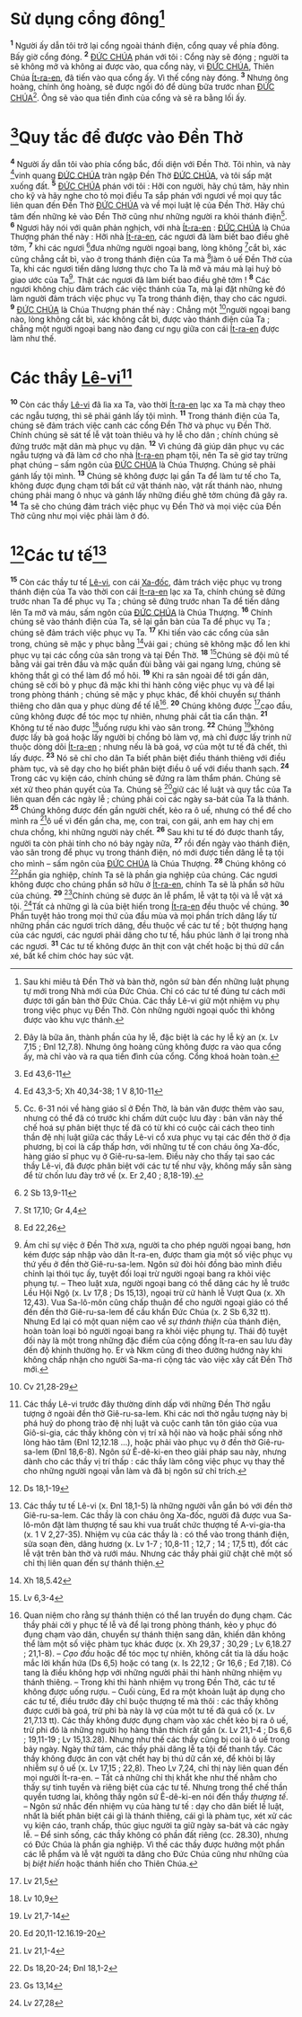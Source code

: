 # Sử dụng cổng đông[^1-6552d837-9bf5-4a9f-aa72-5becc7f85eca]
<sup><b>1</b></sup> Người ấy dẫn tôi trở lại cổng ngoài thánh điện, cổng quay về phía đông. Bấy giờ cổng đóng. <sup><b>2</b></sup> [ĐỨC CHÚA]() phán với tôi : Cổng này sẽ đóng ; người ta sẽ không mở và không ai được vào, qua cổng này, vì [ĐỨC CHÚA](), Thiên Chúa [Ít-ra-en](), đã tiến vào qua cổng ấy. Vì thế cổng này đóng. <sup><b>3</b></sup> Nhưng ông hoàng, chính ông hoàng, sẽ được ngồi đó để dùng bữa trước nhan [ĐỨC CHÚA]()[^2-6552d837-9bf5-4a9f-aa72-5becc7f85eca]. Ông sẽ vào qua tiền đình của cổng và sẽ ra bằng lối ấy.


# [^1@-6552d837-9bf5-4a9f-aa72-5becc7f85eca]Quy tắc để được vào Đền Thờ
<sup><b>4</b></sup> Người ấy dẫn tôi vào phía cổng bắc, đối diện với Đền Thờ. Tôi nhìn, và này [^2@-6552d837-9bf5-4a9f-aa72-5becc7f85eca]vinh quang [ĐỨC CHÚA]() tràn ngập Đền Thờ [ĐỨC CHÚA](), và tôi sấp mặt xuống đất. <sup><b>5</b></sup> [ĐỨC CHÚA]() phán với tôi : Hỡi con người, hãy chú tâm, hãy nhìn cho kỹ và hãy nghe cho tỏ mọi điều Ta sắp phán với ngươi về mọi quy tắc liên quan đến Đền Thờ [ĐỨC CHÚA]() và về mọi luật lệ của Đền Thờ. Hãy chú tâm đến những kẻ vào Đền Thờ cũng như những người ra khỏi thánh điện[^3-6552d837-9bf5-4a9f-aa72-5becc7f85eca]. <sup><b>6</b></sup> Ngươi hãy nói với quân phản nghịch, với nhà [Ít-ra-en]() : [ĐỨC CHÚA]() là Chúa Thượng phán thế này : Hỡi nhà [Ít-ra-en](), các ngươi đã làm biết bao điều ghê tởm, <sup><b>7</b></sup> khi các ngươi [^3@-6552d837-9bf5-4a9f-aa72-5becc7f85eca]đưa những người ngoại bang, lòng không [^4@-6552d837-9bf5-4a9f-aa72-5becc7f85eca]cắt bì, xác cũng chẳng cắt bì, vào ở trong thánh điện của Ta mà [^5@-6552d837-9bf5-4a9f-aa72-5becc7f85eca]làm ô uế Đền Thờ của Ta, khi các ngươi tiến dâng lương thực cho Ta là mỡ và máu mà lại huỷ bỏ giao ước của Ta[^4-6552d837-9bf5-4a9f-aa72-5becc7f85eca]. Thật các ngươi đã làm biết bao điều ghê tởm ! <sup><b>8</b></sup> Các ngươi không chịu đảm trách các việc thánh của Ta, mà lại đặt những kẻ đó làm người đảm trách việc phục vụ Ta trong thánh điện, thay cho các ngươi. <sup><b>9</b></sup> [ĐỨC CHÚA]() là Chúa Thượng phán thế này : Chẳng một [^6@-6552d837-9bf5-4a9f-aa72-5becc7f85eca]người ngoại bang nào, lòng không cắt bì, xác không cắt bì, được vào thánh điện của Ta ; chẳng một người ngoại bang nào đang cư ngụ giữa con cái [Ít-ra-en]() được làm như thế.


# Các thầy [Lê-vi]()[^5-6552d837-9bf5-4a9f-aa72-5becc7f85eca]
<sup><b>10</b></sup> Còn các thầy [Lê-vi]() đã lìa xa Ta, vào thời [Ít-ra-en]() lạc xa Ta mà chạy theo các ngẫu tượng, thì sẽ phải gánh lấy tội mình. <sup><b>11</b></sup> Trong thánh điện của Ta, chúng sẽ đảm trách việc canh các cổng Đền Thờ và phục vụ Đền Thờ. Chính chúng sẽ sát tế lễ vật toàn thiêu và hy lễ cho dân ; chính chúng sẽ đứng trước mặt dân mà phục vụ dân. <sup><b>12</b></sup> Vì chúng đã giúp dân phục vụ các ngẫu tượng và đã làm cớ cho nhà [Ít-ra-en]() phạm tội, nên Ta sẽ giơ tay trừng phạt chúng – sấm ngôn của [ĐỨC CHÚA]() là Chúa Thượng. Chúng sẽ phải gánh lấy tội mình. <sup><b>13</b></sup> Chúng sẽ không được lại gần Ta để làm tư tế cho Ta, không được đụng chạm tới bất cứ vật thánh nào, vật rất thánh nào, nhưng chúng phải mang ô nhục và gánh lấy những điều ghê tởm chúng đã gây ra. <sup><b>14</b></sup> Ta sẽ cho chúng đảm trách việc phục vụ Đền Thờ và mọi việc của Đền Thờ cũng như mọi việc phải làm ở đó.


# [^7@-6552d837-9bf5-4a9f-aa72-5becc7f85eca]Các tư tế[^6-6552d837-9bf5-4a9f-aa72-5becc7f85eca]
<sup><b>15</b></sup> Còn các thầy tư tế [Lê-vi](), con cái [Xa-đốc](), đảm trách việc phục vụ trong thánh điện của Ta vào thời con cái [Ít-ra-en]() lạc xa Ta, chính chúng sẽ đứng trước nhan Ta để phục vụ Ta ; chúng sẽ đứng trước nhan Ta để tiến dâng lên Ta mỡ và máu, sấm ngôn của [ĐỨC CHÚA]() là Chúa Thượng. <sup><b>16</b></sup> Chính chúng sẽ vào thánh điện của Ta, sẽ lại gần bàn của Ta để phục vụ Ta ; chúng sẽ đảm trách việc phục vụ Ta. <sup><b>17</b></sup> Khi tiến vào các cổng của sân trong, chúng sẽ mặc y phục bằng [^8@-6552d837-9bf5-4a9f-aa72-5becc7f85eca]vải gai ; chúng sẽ không mặc đồ len khi phục vụ tại các cổng của sân trong và tại Đền Thờ. <sup><b>18</b></sup> [^9@-6552d837-9bf5-4a9f-aa72-5becc7f85eca]Chúng sẽ đội mũ tế bằng vải gai trên đầu và mặc quần đùi bằng vải gai ngang lưng, chúng sẽ không thắt gì có thể làm đổ mồ hôi. <sup><b>19</b></sup> Khi ra sân ngoài để tới gần dân, chúng sẽ cởi bỏ y phục đã mặc khi thi hành công việc phục vụ và để lại trong phòng thánh ; chúng sẽ mặc y phục khác, để khỏi chuyển sự thánh thiêng cho dân qua y phục dùng để tế lễ[^7-6552d837-9bf5-4a9f-aa72-5becc7f85eca]. <sup><b>20</b></sup> Chúng không được [^10@-6552d837-9bf5-4a9f-aa72-5becc7f85eca]cạo đầu, cũng không được để tóc mọc tự nhiên, nhưng phải cắt tỉa cẩn thận. <sup><b>21</b></sup> Không tư tế nào được [^11@-6552d837-9bf5-4a9f-aa72-5becc7f85eca]uống rượu khi vào sân trong. <sup><b>22</b></sup> Chúng [^12@-6552d837-9bf5-4a9f-aa72-5becc7f85eca]không được lấy bà goá hoặc lấy người bị chồng bỏ làm vợ, mà chỉ được lấy trinh nữ thuộc dòng dõi [Ít-ra-en]() ; nhưng nếu là bà goá, vợ của một tư tế đã chết, thì lấy được. <sup><b>23</b></sup> Nó sẽ chỉ cho dân Ta biết phân biệt điều thánh thiêng với điều phàm tục, và sẽ dạy cho họ biết phân biệt điều ô uế với điều thanh sạch. <sup><b>24</b></sup> Trong các vụ kiện cáo, chính chúng sẽ đứng ra làm thẩm phán. Chúng sẽ xét xử theo phán quyết của Ta. Chúng sẽ [^13@-6552d837-9bf5-4a9f-aa72-5becc7f85eca]giữ các lề luật và quy tắc của Ta liên quan đến các ngày lễ ; chúng phải coi các ngày sa-bát của Ta là thánh. <sup><b>25</b></sup> Chúng không được đến gần người chết, kẻo ra ô uế, nhưng có thể để cho mình ra [^14@-6552d837-9bf5-4a9f-aa72-5becc7f85eca]ô uế vì đến gần cha, mẹ, con trai, con gái, anh em hay chị em chưa chồng, khi những người này chết. <sup><b>26</b></sup> Sau khi tư tế đó được thanh tẩy, người ta còn phải tính cho nó bảy ngày nữa, <sup><b>27</b></sup> rồi đến ngày vào thánh điện, vào sân trong để phục vụ trong thánh điện, nó mới được tiến dâng lễ tạ tội cho mình – sấm ngôn của [ĐỨC CHÚA]() là Chúa Thượng. <sup><b>28</b></sup> Chúng không có [^15@-6552d837-9bf5-4a9f-aa72-5becc7f85eca]phần gia nghiệp, chính Ta sẽ là phần gia nghiệp của chúng. Các ngươi không được cho chúng phần sở hữu ở [Ít-ra-en](), chính Ta sẽ là phần sở hữu của chúng. <sup><b>29</b></sup> [^16@-6552d837-9bf5-4a9f-aa72-5becc7f85eca]Chính chúng sẽ được ăn lễ phẩm, lễ vật tạ tội và lễ vật xá tội. [^17@-6552d837-9bf5-4a9f-aa72-5becc7f85eca]Tất cả những gì là của biệt hiến trong [Ít-ra-en]() đều thuộc về chúng. <sup><b>30</b></sup> Phần tuyệt hảo trong mọi thứ của đầu mùa và mọi phần trích dâng lấy từ những phần các ngươi trích dâng, đều thuộc về các tư tế ; bột thượng hạng của các ngươi, các ngươi phải dâng cho tư tế, hầu phúc lành ở lại trong nhà các ngươi. <sup><b>31</b></sup> Các tư tế không được ăn thịt con vật chết hoặc bị thú dữ cắn xé, bất kể chim chóc hay súc vật.

[^1-6552d837-9bf5-4a9f-aa72-5becc7f85eca]: Sau khi miêu tả Đền Thờ và bàn thờ, ngôn sứ bàn đến những luật phụng tự mới trong Nhà mới của Đức Chúa. Chỉ có các tư tế đúng tư cách mới được tới gần bàn thờ Đức Chúa. Các thầy Lê-vi giữ một nhiệm vụ phụ trong việc phục vụ Đền Thờ. Còn những người ngoại quốc thì không được vào khu vực thánh.
[^2-6552d837-9bf5-4a9f-aa72-5becc7f85eca]: Đây là bữa ăn, thành phần của hy lễ, đặc biệt là các hy lễ kỳ an (x. Lv 7,15 ; Đnl 12,7.8). Nhưng ông hoàng cũng không được ra vào qua cổng ấy, mà chỉ vào và ra qua tiền đình của cổng. Cổng khoá hoàn toàn.
[^3-6552d837-9bf5-4a9f-aa72-5becc7f85eca]: Cc. 6-31 nói về hàng giáo sĩ ở Đền Thờ, là bản văn được thêm vào sau, nhưng có thể đã có trước khi chấm dứt cuộc lưu đày : bản văn này thể chế hoá sự phân biệt thực tế đã có từ khi có cuộc cải cách theo tinh thần đệ nhị luật giữa các thầy Lê-vi cổ xưa phục vụ tại các đền thờ ở địa phương, bị coi là cấp thấp hơn, với những tư tế con cháu ông Xa-đốc, hàng giáo sĩ phục vụ ở Giê-ru-sa-lem. Điều này cho thấy tại sao các thầy Lê-vi, đã được phân biệt với các tư tế như vậy, không mấy sẵn sàng để từ chốn lưu đày trở về (x. Er 2,40 ; 8,18-19).
[^4-6552d837-9bf5-4a9f-aa72-5becc7f85eca]: Ám chỉ sự việc ở Đền Thờ xưa, người ta cho phép người ngoại bang, hơn kém được sáp nhập vào dân Ít-ra-en, được tham gia một số việc phục vụ thứ yếu ở đền thờ Giê-ru-sa-lem. Ngôn sứ đòi hỏi đồng bào mình điều chỉnh lại thói tục ấy, tuyệt đối loại trừ người ngoại bang ra khỏi việc phụng tự. – Theo luật xưa, người ngoại bang có thể dâng các hy lễ trước Lều Hội Ngộ (x. Lv 17,8 ; Ds 15,13), ngoại trừ cử hành lễ Vượt Qua (x. Xh 12,43). Vua Sa-lô-môn cũng chấp thuận để cho người ngoại giáo có thể đến đền thờ Giê-ru-sa-lem để cầu khẩn Đức Chúa (x. 2 Sb 6,32 tt). Nhưng Ed lại có một quan niệm cao về *sự thánh thiện* của thánh điện, hoàn toàn loại bỏ người ngoại bang ra khỏi việc phụng tự. Thái độ tuyệt đối này là một trong những đặc điểm của cộng đồng Ít-ra-en sau lưu đày đến độ khinh thường họ. Er và Nkm cũng đi theo đường hướng này khi không chấp nhận cho người Sa-ma-ri cộng tác vào việc xây cất Đền Thờ mới.
[^5-6552d837-9bf5-4a9f-aa72-5becc7f85eca]: Các thầy Lê-vi trước đây thường dính dấp với những Đền Thờ ngẫu tượng ở ngoài đền thờ Giê-ru-sa-lem. Khi các nơi thờ ngẫu tượng này bị phá huỷ do phong trào đệ nhị luật và cuộc canh tân tôn giáo của vua Giô-si-gia, các thầy không còn vị trí xã hội nào và hoặc phải sống nhờ lòng hảo tâm (Đnl 12,12.18 ...), hoặc phải vào phục vụ ở đền thờ Giê-ru-sa-lem (Đnl 18,6-8). Ngôn sứ Ê-dê-ki-en theo giải pháp sau này, nhưng dành cho các thầy vị trí thấp : các thầy làm công việc phục vụ thay thế cho những người ngoại vẫn làm và đã bị ngôn sứ chỉ trích.
[^6-6552d837-9bf5-4a9f-aa72-5becc7f85eca]: Các thầy tư tế Lê-vi (x. Đnl 18,1-5) là những người vẫn gắn bó với đền thờ Giê-ru-sa-lem. Các thầy là con cháu ông Xa-đốc, người đã được vua Sa-lô-môn đặt làm thượng tế sau khi vua truất chức thượng tế A-vi-gia-tha (x. 1 V 2,27-35). Nhiệm vụ của các thầy là : có thể vào trong thánh điện, sửa soạn đèn, dâng hương (x. Lv 1-7 ; 10,8-11 ; 12,7 ; 14 ; 17,5 tt), đốt các lễ vật trên bàn thờ và rưới máu. Nhưng các thầy phải giữ chặt chẽ một số chỉ thị liên quan đến sự thánh thiện.
[^7-6552d837-9bf5-4a9f-aa72-5becc7f85eca]: Quan niệm cho rằng sự thánh thiện có thể lan truyền do đụng chạm. Các thầy phải cởi y phục tế lễ và để lại trong phòng thánh, kẻo y phục đó đụng chạm vào dân, chuyển sự thánh thiện sang dân, khiến dân không thể làm một số việc phàm tục khác được (x. Xh 29,37 ; 30,29 ; Lv 6,18.27 ; 21,1-8). – *Cạo đầu* hoặc để tóc mọc tự nhiên, không cắt tỉa là dấu hoặc mắc lời khấn hứa (Ds 6,5) hoặc có tang (x. Is 22,12 ; Gr 16,6 ; Ed 7,18). Có tang là điều không hợp với những người phải thi hành những nhiệm vụ thánh thiêng. – Trong khi thi hành nhiệm vụ trong Đền Thờ, các tư tế không được uống rượu. – Cuối cùng, Ed ra một khoản luật áp dụng cho các tư tế, điều trước đây chỉ buộc thượng tế mà thôi : các thầy không được cưới bà goá, trừ phi bà này là vợ của một tư tế đã quá cố (x. Lv 21,7.13 tt). Các thầy không được đụng chạm vào xác chết kẻo bị ra ô uế, trừ phi đó là những người họ hàng thân thích rất gần (x. Lv 21,1-4 ; Ds 6,6 ; 19,11-19 ; Lv 15,13.28). Nhưng như thế các thầy cũng bị coi là ô uế trong bảy ngày. Ngày thứ tám, các thầy phải dâng lễ tạ tội để thanh tẩy. Các thầy không được ăn con vật chết hay bị thú dữ cắn xé, để khỏi bị lây nhiễm sự ô uế (x. Lv 17,15 ; 22,8). Theo Lv 7,24, chỉ thị này liên quan đến mọi người Ít-ra-en. – Tất cả những chỉ thị khắt khe như thế nhằm cho thấy sự tinh tuyền và riêng biệt của các tư tế. Nhưng trong thể chế thần quyền tương lai, không thấy ngôn sứ Ê-dê-ki-en nói đến thầy *thượng tế*. – Ngôn sứ nhắc đến nhiệm vụ của hàng tư tế : dạy cho dân biết lề luật, nhất là biết phân biệt cái gì là thánh thiêng, cái gì là phàm tục, xét xử các vụ kiện cáo, tranh chấp, thúc giục người ta giữ ngày sa-bát và các ngày lễ. – Để sinh sống, các thầy không có phần đất riêng (cc. 28.30), nhưng có Đức Chúa là phần gia nghiệp. Vì thế các thầy được hưởng một phần các lễ phẩm và lễ vật người ta dâng cho Đức Chúa cũng như những của bị *biệt hiến* hoặc thánh hiến cho Thiên Chúa.
[^1@-6552d837-9bf5-4a9f-aa72-5becc7f85eca]: Ed 43,6-11
[^2@-6552d837-9bf5-4a9f-aa72-5becc7f85eca]: Ed 43,3-5; Xh 40,34-38; 1 V 8,10-11
[^3@-6552d837-9bf5-4a9f-aa72-5becc7f85eca]: 2 Sb 13,9-11
[^4@-6552d837-9bf5-4a9f-aa72-5becc7f85eca]: St 17,10; Gr 4,4
[^5@-6552d837-9bf5-4a9f-aa72-5becc7f85eca]: Ed 22,26
[^6@-6552d837-9bf5-4a9f-aa72-5becc7f85eca]: Cv 21,28-29
[^7@-6552d837-9bf5-4a9f-aa72-5becc7f85eca]: Ds 18,1-19
[^8@-6552d837-9bf5-4a9f-aa72-5becc7f85eca]: Xh 18,5.42
[^9@-6552d837-9bf5-4a9f-aa72-5becc7f85eca]: Lv 6,3-4
[^10@-6552d837-9bf5-4a9f-aa72-5becc7f85eca]: Lv 21,5
[^11@-6552d837-9bf5-4a9f-aa72-5becc7f85eca]: Lv 10,9
[^12@-6552d837-9bf5-4a9f-aa72-5becc7f85eca]: Lv 21,7-14
[^13@-6552d837-9bf5-4a9f-aa72-5becc7f85eca]: Ed 20,11-12.16.19-20
[^14@-6552d837-9bf5-4a9f-aa72-5becc7f85eca]: Lv 21,1-4
[^15@-6552d837-9bf5-4a9f-aa72-5becc7f85eca]: Ds 18,20-24; Đnl 18,1-2
[^16@-6552d837-9bf5-4a9f-aa72-5becc7f85eca]: Gs 13,14
[^17@-6552d837-9bf5-4a9f-aa72-5becc7f85eca]: Lv 27,28